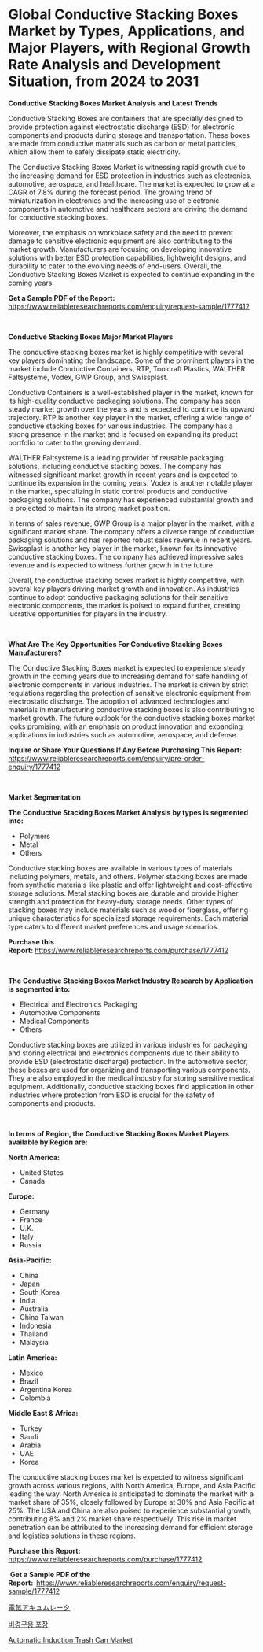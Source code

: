 <p><h1>Global Conductive Stacking Boxes Market by Types, Applications, and Major Players, with Regional Growth Rate Analysis and Development Situation, from 2024 to 2031</h1></p><p><strong>Conductive Stacking Boxes Market Analysis and Latest Trends</strong></p>
<p><p>Conductive Stacking Boxes are containers that are specially designed to provide protection against electrostatic discharge (ESD) for electronic components and products during storage and transportation. These boxes are made from conductive materials such as carbon or metal particles, which allow them to safely dissipate static electricity.</p><p>The Conductive Stacking Boxes Market is witnessing rapid growth due to the increasing demand for ESD protection in industries such as electronics, automotive, aerospace, and healthcare. The market is expected to grow at a CAGR of 7.8% during the forecast period. The growing trend of miniaturization in electronics and the increasing use of electronic components in automotive and healthcare sectors are driving the demand for conductive stacking boxes.</p><p>Moreover, the emphasis on workplace safety and the need to prevent damage to sensitive electronic equipment are also contributing to the market growth. Manufacturers are focusing on developing innovative solutions with better ESD protection capabilities, lightweight designs, and durability to cater to the evolving needs of end-users. Overall, the Conductive Stacking Boxes Market is expected to continue expanding in the coming years.</p></p>
<p><strong>Get a Sample PDF of the Report:&nbsp;</strong> <a href="https://www.reliableresearchreports.com/enquiry/request-sample/1777412">https://www.reliableresearchreports.com/enquiry/request-sample/1777412</a></p>
<p>&nbsp;</p>
<p><strong>Conductive Stacking Boxes Major Market Players</strong></p>
<p><p>The conductive stacking boxes market is highly competitive with several key players dominating the landscape. Some of the prominent players in the market include Conductive Containers, RTP, Toolcraft Plastics, WALTHER Faltsysteme, Vodex, GWP Group, and Swissplast.</p><p>Conductive Containers is a well-established player in the market, known for its high-quality conductive packaging solutions. The company has seen steady market growth over the years and is expected to continue its upward trajectory. RTP is another key player in the market, offering a wide range of conductive stacking boxes for various industries. The company has a strong presence in the market and is focused on expanding its product portfolio to cater to the growing demand.</p><p>WALTHER Faltsysteme is a leading provider of reusable packaging solutions, including conductive stacking boxes. The company has witnessed significant market growth in recent years and is expected to continue its expansion in the coming years. Vodex is another notable player in the market, specializing in static control products and conductive packaging solutions. The company has experienced substantial growth and is projected to maintain its strong market position.</p><p>In terms of sales revenue, GWP Group is a major player in the market, with a significant market share. The company offers a diverse range of conductive packaging solutions and has reported robust sales revenue in recent years. Swissplast is another key player in the market, known for its innovative conductive stacking boxes. The company has achieved impressive sales revenue and is expected to witness further growth in the future.</p><p>Overall, the conductive stacking boxes market is highly competitive, with several key players driving market growth and innovation. As industries continue to adopt conductive packaging solutions for their sensitive electronic components, the market is poised to expand further, creating lucrative opportunities for players in the industry.</p></p>
<p>&nbsp;</p>
<p><strong>What Are The Key Opportunities For Conductive Stacking Boxes Manufacturers?</strong></p>
<p><p>The Conductive Stacking Boxes market is expected to experience steady growth in the coming years due to increasing demand for safe handling of electronic components in various industries. The market is driven by strict regulations regarding the protection of sensitive electronic equipment from electrostatic discharge. The adoption of advanced technologies and materials in manufacturing conductive stacking boxes is also contributing to market growth. The future outlook for the conductive stacking boxes market looks promising, with an emphasis on product innovation and expanding applications in industries such as automotive, aerospace, and defense.</p></p>
<p><strong>Inquire or Share Your Questions If Any Before Purchasing This Report:</strong> <a href="https://www.reliableresearchreports.com/enquiry/pre-order-enquiry/1777412">https://www.reliableresearchreports.com/enquiry/pre-order-enquiry/1777412</a></p>
<p>&nbsp;</p>
<p><strong>Market Segmentation</strong></p>
<p><strong>The Conductive Stacking Boxes Market Analysis by types is segmented into:</strong></p>
<p><ul><li>Polymers</li><li>Metal</li><li>Others</li></ul></p>
<p><p>Conductive stacking boxes are available in various types of materials including polymers, metals, and others. Polymer stacking boxes are made from synthetic materials like plastic and offer lightweight and cost-effective storage solutions. Metal stacking boxes are durable and provide higher strength and protection for heavy-duty storage needs. Other types of stacking boxes may include materials such as wood or fiberglass, offering unique characteristics for specialized storage requirements. Each material type caters to different market preferences and usage scenarios.</p></p>
<p><strong>Purchase this Report:&nbsp;</strong><a href="https://www.reliableresearchreports.com/purchase/1777412">https://www.reliableresearchreports.com/purchase/1777412</a></p>
<p>&nbsp;</p>
<p><strong>The Conductive Stacking Boxes Market Industry Research by Application is segmented into:</strong></p>
<p><ul><li>Electrical and Electronics Packaging</li><li>Automotive Components</li><li>Medical Components</li><li>Others</li></ul></p>
<p><p>Conductive stacking boxes are utilized in various industries for packaging and storing electrical and electronics components due to their ability to provide ESD (electrostatic discharge) protection. In the automotive sector, these boxes are used for organizing and transporting various components. They are also employed in the medical industry for storing sensitive medical equipment. Additionally, conductive stacking boxes find application in other industries where protection from ESD is crucial for the safety of components and products.</p></p>
<p>&nbsp;</p>
<p><strong>In terms of Region, the Conductive Stacking Boxes Market Players available by Region are:</strong></p>
<p>
    <p> <strong> North America: </strong>
        <ul>
            <li>United States</li>
            <li>Canada</li>
        </ul>
        </p> 
    <p> <strong> Europe: </strong>
        <ul>
            <li>Germany</li>
            <li>France</li>
            <li>U.K.</li>
            <li>Italy</li>
            <li>Russia</li>
        </ul>
        </p> 
    <p> <strong> Asia-Pacific: </strong>
        <ul>
            <li>China</li>
            <li>Japan</li>
            <li>South Korea</li>
            <li>India</li>
            <li>Australia</li>
            <li>China Taiwan</li>
            <li>Indonesia</li>
            <li>Thailand</li>
            <li>Malaysia</li>
        </ul>
        </p> 
    <p> <strong> Latin America: </strong>
        <ul>
            <li>Mexico</li>
            <li>Brazil</li>
            <li>Argentina Korea</li>
            <li>Colombia</li>
        </ul>
        </p> 
    <p> <strong> Middle East & Africa: </strong>
        <ul>
            <li>Turkey</li>
            <li>Saudi</li>
            <li>Arabia</li>
            <li>UAE</li>
            <li>Korea</li>
        </ul>
    </p>
    </p>
<p><p>The conductive stacking boxes market is expected to witness significant growth across various regions, with North America, Europe, and Asia Pacific leading the way. North America is anticipated to dominate the market with a market share of 35%, closely followed by Europe at 30% and Asia Pacific at 25%. The USA and China are also poised to experience substantial growth, contributing 8% and 2% market share respectively. This rise in market penetration can be attributed to the increasing demand for efficient storage and logistics solutions in these regions.</p></p>
<p><strong>Purchase this Report: </strong><a href="https://www.reliableresearchreports.com/purchase/1777412">https://www.reliableresearchreports.com/purchase/1777412</a></p>
<p>&nbsp;<strong>Get a Sample PDF of the Report:&nbsp;&nbsp;</strong><a href="https://www.reliableresearchreports.com/enquiry/request-sample/1777412">https://www.reliableresearchreports.com/enquiry/request-sample/1777412</a></p>
<p><strong></strong></p>
<p><p><a href="https://github.com/xnljig2898992/Market-Research-Report-List-1/blob/main/41963137343.md">電気アキュムレータ</a></p><p><a href="https://github.com/lzrvbyqzftro57/Market-Research-Report-List-1/blob/main/39340986211.md">비경구용 포장</a></p><p><a href="https://github.com/PeterParrish5/Market-Research-Report-List-4/blob/main/automatic-induction-trash-can-market.md">Automatic Induction Trash Can Market</a></p></p>